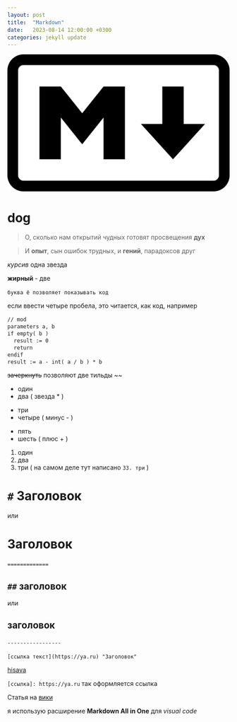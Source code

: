 ```yaml
---
layout: post
title:  "Markdown"
date:   2023-08-14 12:00:00 +0300
categories: jekyll update
---
```


![md](/Images/md.png)

# dog

> О, сколько нам открытий чудных готовят просвещения **дух**

> И **опыт**, сын ошибок трудных, и **гений**, парадоксов друг


*курсив* одна звезда

**жирный** - две

`буква ё позволяет показывать код`

если ввести четыре пробела, это читается, как код, например

    // mod
    parameters a, b
    if empty( b )
      result := 0
      return
    endif
    result := a - int( a / b ) * b  

~~зачеркнуть~~ позволяют две тильды ~~

* один
* два ( звезда * )

- три
- четыре ( минус - )

+ пять
+ шесть ( плюс + )

1. один
2. два
33. три ( на самом деле тут написано `33. три` )

# `#` Заголовок 

или

Заголовок
=========
`=============`

## `##` заголовок 

или

заголовок 
---------
`-----------------`

`[ссылка текст](https://ya.ru) "Заголовок"`

[hisava](https://hisava.github.io "мой сайт" )

`[ссылка]: https://ya.ru` так оформляется ссылка

Статья на [вики][Markdown]

[Markdown]: https://ru.wikipedia.org/wiki/Markdown 'ru.wikipedia.org/wiki/Markdown'

я использую расширение **Markdown All in One** для *visual code*
